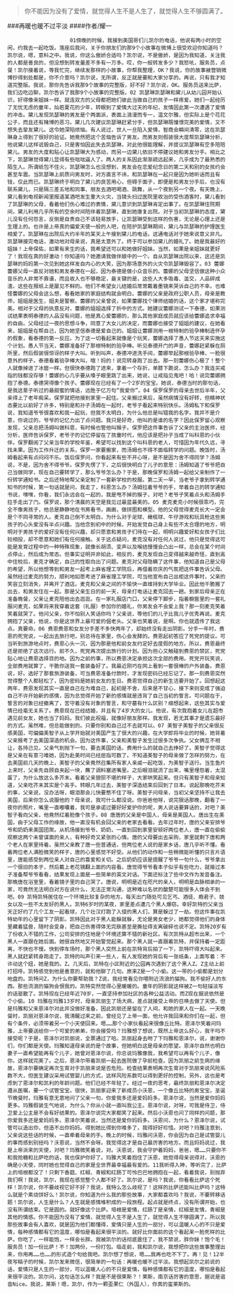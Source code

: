 > 你不能因为没有了爱情，就觉得人生不是人生了，就觉得人生不够圆满了。

###再暖也暖不过平淡
####作者/耀一

						01傍晚的时候，我接到美国哥们儿凯尔的电话，他说有两小时的空闲，约我去一起吃饭。落座后我问，关于你朋友们的那9个小故事在微博上很受欢迎你知道吗？凯尔说，嗯，意料之中。我说，你这么傲娇合适吗？凯尔说，不是傲娇，是因为我知道，关注我的人都是善良的，但没想到转发量差不多有一万多。哎，你一般转发多少？我怒吼，服务员，点餐！凯尔接着说，等我忙完，继续发那样的小故事，你帮我整理，OK？我说，你的故事被营销微博抄得到处都是，你不介意吗？凯尔说，无所谓，反正就是要和大家分享的。再说，只有我才知道完整版。我说，那你先告诉我那9个故事的完整版，好不好？凯尔说，OK。服务员送来比萨，我们边吃边聊，凯尔告诉了我那9个小故事的完整版。02 凯瑟琳凯瑟琳和黛儿从幼儿园开始认识，好得像亲姐妹一样。就连双方的父母都把她们彼此当做自己的孩子一样疼爱。她们一起经历了无忧无虑的童年，灿若夏花的少年，转眼到了爱情大过天的年纪，友情因此第一次遭遇了爱情的冲击。黛儿发现凯瑟琳的男友是个两面派，表面上浪漫而专一，温文尔雅，但实际上是个花花公子，而且还有赌博的恶习。黛儿几次建议凯瑟琳赶紧分手，但凯瑟琳既憧憬完美的爱情，又不想失去挚友黛儿。这令她深陷烦恼。有人说过，世人一旦陷入爱情，智商会瞬间清零，这在凯瑟琳身上得到了很好的验证。她竟然把这个苦恼告诉了男友。而男友则假装很大度帮凯瑟琳分析，他说黛儿这样诋毁自己，只是害怕因此失去凯瑟琳，对此他很能理解，并提议凯瑟琳有空多陪陪黛儿。男友的大度和贴心让凯瑟琳大为感动，而另一边黛儿依旧不停建议她和男友分手。相比之下，凯瑟琳觉得黛儿显得有些咄咄逼人了。两人的关系因此渐渐疏远起来，几乎成为了最熟悉的陌生人。所谓纸包不住火，凯瑟琳怎么也没想到，男友会在恋爱纪念日的第二天和别的女孩约会甚至车震。当凯瑟琳上前质问男友时，对方直言不讳，和凯瑟琳在一起只是因为她听话而且有钱，仅此而已。凯瑟琳终于明白了黛儿的良苦用心，但碍于面子，即便是和男友分手后，也没有联系黛儿，只是隔三差五地和同事、朋友去酒吧喝酒、跳舞，从一个夜到另一个夜。有天晚上，黛儿看到电视新闻里报道某酒吧发生重大火灾，当镜头扫过医院里收治的受伤酒客时，黛儿看到了凯瑟琳的父母，看着他们伤心难过的表情，黛儿意识到凯瑟琳肯定出事了。在凯瑟琳住院期间，黛儿利用几乎所有的空余时间陪伴着凯瑟琳，直到她康复出院。对于当初凯瑟琳的态度，黛儿没有任何怨言，反倒是自责自己不该轻易放手，让凯瑟琳受到这样的伤害，无论是心理上还是生理上的。也许是上帝真的偏爱天使一般的人吧，在陪护凯瑟琳期间，黛儿与凯瑟琳的护理医生相爱了。凯瑟琳在出院后大约半年的某天上午接到黛儿的电话，这通电话对于她来说意义非凡。凯瑟琳接完电话，激动地对母亲说，真是太意外了。终于可以参加黛儿的婚礼了。她是我最好的姐妹！上帝保佑，如果有来生的话，我希望还可以和她做好姐妹。当然，如果是亲姐妹就更好了！我现在真的好激动！你知道吗？她邀请我做伴娘中的一个。自从凯瑟琳出院以来，这还是凯瑟琳的妈妈第一次见到她这样发自内心的大笑，因为那场意外的火灾令凯瑟琳毁容了。03 蕾娜蕾娜父母一直反对她和男友泰德在一起，因为泰德是做小众音乐的。蕾娜的父母坚信做这种小众音乐的人非常不靠谱，而且收入也不够稳定，最关键的是，这些人大多吸毒、滥交，人品碎成渣。这些在报纸上是屡见不鲜的。他们不希望女儿结婚后常常戴着墨镜来哭诉自己的不幸。也难怪蕾娜的父母会这么想，看看她家的家庭结构就会明白。蕾娜的父亲是政府公职人员，母亲是教师，姐姐是医生，姐夫是警察。蕾娜的父亲曾说，如果蕾娜找个律师结婚的话，这个家才堪称完美。相对于父母的执意反对，蕾娜的姐姐选择了折中的方式。她建议蕾娜测试一下泰德，如果测试结果表明泰德的人品没有问题，他是真心爱蕾娜的，那么其他家庭成员就应该给蕾娜追求幸福的自由。父母经过一夜的思想斗争，同意了大女儿的决定，而蕾娜也接受了姐姐的建议，在她看来，姐姐是在帮自己，因为她坚信泰德是爱自己的。姐姐让蕾娜测用一根特制的验孕棒制造怀孕的假象，看泰德的第一反应。为了这一切看起来就像是个玩笑，蕾娜选择了愚人节这天来实施这个计划。愚人节当天，蕾娜准备好了那根特制的验孕棒。听见泰德开门的声音，蕾娜赶紧躲在厕所里，然后假装很惊讶的样子大叫。听到叫声，泰德冲进洗手间，蕾娜举起那根验孕棒，一脸很意外的样子。泰德看着验孕棒大叫，哦！妈的！说完转身跑了出去。那一刻蕾娜伤心极了！整个人就像掉进了冰窟一样。但很快泰德跑了进来，拿着一个存折，单膝下跪说，怎么办？我连买戒指的钱都没存够！蕾娜的心几乎要从嗓子眼里跳了出来，她说，让戒指见鬼吧！哈！说完蕾娜拥抱了泰德。泰德哭得像个孩子。蕾娜现在已经有了一个2岁的宝宝。她说，泰德当时的那句话，是我这辈子听过的最甜蜜的情话，远胜于亿万句“我爱你”。04 保罗保罗的母亲去世后半年，父亲得上了老年痴呆。保罗就把他接到家里一起住。父亲搬过来后，虽然病情没有好转，但精神状态要比以前好了许多，特别是和孙子汤姆在一起时，老爷子看起来特别快乐。汤姆私下和保罗说，我知道爷爷很喜欢和我一起玩，但我不太明白，为什么他总是叫错我的名字。我并不是介意，你说过的，爷爷的记忆力出了点问题。我只是好奇，他叫的是谁的名字？因此保罗留心观察发现，父亲总把汤姆叫做科恩，有时候也管他叫猴子。保罗把这件事告诉了父亲的主治医师，经分析，医师告诉保罗，老爷子的记忆停留在了孩童时代，他应该是把孙子当成了叫科恩的小伙伴。保罗翻阅了父亲当年的学校年鉴，希望可以找到这个叫科恩的老人，可惜因为年代久远，寻找未果。因为工作升迁的关系，保罗一家要搬家，而汤姆也不得不面临转学的问题。晚饭时，汤姆看起来有点闷闷不乐。饭后保罗问，你看起来有些不开心呀，是不是因为舍不得同学？汤姆说，不是，因为舍不得爷爷。保罗先愣了下，之后很快明白了儿子的意思：汤姆知道了爷爷把自己当做同学，现在自己要转学了，那么爷爷怎么办？于是，那晚保罗和汤姆一起给父亲制作了一份转学通知书。之后还特地帮父亲定制了一套新学校的校服。第二天一早，当老爷子拿到转学通知书的时候，第一句话就是问，我走了，科恩怎么办？汤姆拉着爷爷的手，举着自己的转学通知书说，嘿嘿，你看，我们永远会在一起的，我是甩不掉的猴子，对吧？老爷子笑着点头和汤姆手拉手走出了门。保罗说，那个清晨的天空是我见过最蓝最美的。05 麦克麦克小时候很乖巧，完全不像男孩子，他总是静静地在书房看书，画画，做拼图和模型。他的父母觉得麦克长大一定会是个不同寻常的人。麦克自己倒不太明白，为什么对于足球、橄榄球、牛仔游戏和玩具枪这些男孩子的心头爱没有半点兴趣。当他念到初中的时候，开始发觉自己身上有些不太合理的地方，明明对于男孩子的爱好没有任何兴趣，却只愿意和男孩子们待在一起，明明兴趣爱好和女孩子们比较相投，却不愿意和她们有任何接触。关于这点疑问，麦克没有对任何人说过，他只是觉得这可能是发育过程中的一种特殊现象，就像长胡须、变声以及喉结慢慢会凸出一样，总会在某个时间点停止，然后成为常态。但事实证明并非如此，相反的，麦克发现自己变得越来越奇怪，直到高中住校后，麦克才确定，自己的性取向出了问题。麦克对父母隐瞒了这件事，他知道自己是父母的希望，所以他想等到和男友一起考上麻省理工学院后，再借着欢庆的气氛把这件事告诉父母。虽然经过麦克的努力，顺利地如愿考进了麻省理工学院，可当他宣布自己出柜这件事时，父亲的笑容立刻消失，并离开了酒店。麦克和父亲之间的不愉快一直维持到大学毕业。因此他干脆搬了出去，和男友住在一起。那是父亲生日的前一天，母亲打电话让麦克回去一趟。到家后母亲正在准备晚餐，父亲让麦克陪他出去逛逛。在一家礼服店门口，父亲停下脚步，指着橱窗里的一套礼服问麦克，如果将来我穿着这套（礼服）参加你的婚礼，你男友会不会爱上我？那一刻麦克笑着笑着就哭了。他问父亲，你不怕别人笑话你吗？父亲说，等他们的儿子比我儿子优秀再说。麦克拥抱了父亲，他说，你是这世界上最可爱的倔老头。父亲也笑着说，是啊。你也就遗传了我这点。真要命。06 费恩费恩和女友分手差不多快两年了，却始终没有走出阴影。分手一年时，费恩的死党说，一起出去旅行吧，别总待在家里，伤心会发酵的。费恩起初答应了死党的提议。可当听到旅游地点时，费恩心头一沉，因为那是他和前女友约定好去度假的地方。所以，费恩最终还是拒绝了这次远行。前不久，死党再次提出旅行的计划。因为担心又触碰到费恩的禁区，死党贴心地让费恩选择目的地。因为之前的事，所以费恩决定承担这次全部的费用。死党开玩笑说，全部费用就算了，干脆你送我一套装备好了。我最近刚巧在网上看到一套很棒的户外装备。费恩说，好。选好了那套旅游装备，可当费恩准备付款时，才发现密码已经忘记了。那一刻费恩突然觉得整个人都轻松了，因为密码是她前女友的生日。费恩觉得自己的新生活要开始了。回想起这两年，费恩发现其实一直是自己在为难自己，起初是不舍，后来是不甘心，接下来则变成了强迫自己不许开始新的感情，因为总觉得开始了新的感情就是违背了自己当初的誓言。可问题在于，誓言的对象已经撤离了，苦守着没有对象的誓言，和守墓有什么区别？细想起来，这些其实与爱情已经毫无关系了。费恩现在已经结婚，并且有了4岁大的女儿。他说，有次我抱着女儿在超市遇见前女友，她也当了妈妈。我们彼此祝福，就像好朋友那样。我发现，若无其事才是遗忘最好的方式。虽然难，但总能做到的。只要你别和自己过不去就可以。07 美智子美智子的父亲很反感美国，可偏偏美智子从上学开始就对美国产生了很大的兴趣，在大学即将毕业的时候，她背着父亲报考了去美国深造的机会。因为这件事，父亲和美智子发生过很多次争执。父女俩互不相让，各持己见，父亲气到抛下一句，要去美国的话，费用什么的就自己去挣好了。美智子觉得这是父亲在有意刁难她，因为赴美时间已经屈指可数了。不知道美智子的母亲做了怎样的努力，在去美国前几天的晚上，美智子的父亲竟然召集所有家人亲戚一起吃饭，为美智子送行。当生鱼片上来时，父亲先自顾自夹起一块，蘸了调料塞进嘴里。之后眼泪就流了出来，嘴里埋怨着，太混蛋了，为什么放这么多芥末。看着父亲狼狈不堪的样子，大家哄笑起来。但只有美智子和母亲知道，父亲吃芥末其实是个高手。转眼几年过去，美智子深造结束后回到了日本。说起那晚吃芥末的事，父亲说，没办法呀，眼泪那会儿快要憋不住了呀。美智子问母亲，当初父亲坚持不让我去美国，后来你怎么说服他的？母亲说，我可什么都没说。你爸爸他呀，说完狠话那晚，翻看了一夜你的照片，嘴里一直嘟囔着，我可是承诺过要好好爱护你的呢，男人说话要算话的，对吧？美智子看向父亲，他竟然红着脸像个孩子。08 唐唐的父亲是中国人，母亲是美国人。唐出生在美国，由于父母工作的缘故，他一直没有机会回父亲的老家去看看。去年过年时，唐的父亲安排爷爷和奶奶来美国团聚。从机场接到爷爷、奶奶，一直到回到家里安顿好两位老人，唐一直在偷偷观察这两个未曾谋面的亲人，有种好奇又紧张的心情。唐的父母要出去采购，家里就剩下唐和两个老人在家里待着。虽然父亲教了唐一些普通话，但两位老人说的是家乡话，唐几乎听不懂。看着两位老人满脸微笑的样子，唐的心里感觉不好受。从他们的动作和一些稍微能听懂的只言片语里，唐能感受到两位亲人对自己的喜爱和关切。之后奶奶应该是提醒了爷爷一句什么，爷爷拿出一个很旧的本子，然后戴上老花镜翻上面的内容看。唐觉得爷爷看本子似乎有些吃力，就接过本子准备帮爷爷看看，结果发现上面是一些简单的英文对话。下面还标注了些中文作为发音备注。那晚唐在浴室里，看着镜子里的自己哭了。唐说，明明是近在咫尺的亲人，明明是血脉相承的一家，可竟然无法明白对方在说什么，无法正常沟通，这种难以名状的酸楚可能很多人体会不到吧。09 凯特凯特居住在一个环境比较复杂的地方。每天出门随处可见乞丐、酒徒、瘾君子、妓女以及一些不太友好的黑人。凯特6岁时的某夜，家里差点遭几个黑人爆窃。幸好凯特的父亲当天正好约了几个工友一起看球，几个壮汉打跑了入侵的黑人们，算是躲过了一劫。但这件事在凯特幼年的心里留下了阴影。凯特因此对于黑人能躲就躲，无论是男女老少，她都觉得他们的身体里藏着猛兽，随时会变身，把自己伤害得体无完肤甚至是撕扯得支离破碎也说不定。凯特20岁有了份收入不错的工作，公司安排的住地是个环境还算不错的新社区。有次凯特从超市出来，一个黑人一直跟在她后面。她很自然地又开始警觉起来。那个黑人就一直跟着凯特，并保持着一定距离，不快也不慢。快到停车场时，那个黑人突然上前在凯特背后拍了一下，凯特吓得大叫起来。黑人就赶紧转身跑走了。凯特的叫声引来一些人，有人发现她的背后有一张纸条，上面写着：不许动这个妞，她是我的。Z。几天后，凯特在小区附近的公园再次遇到了这个黑人Z。Z主动上前打招呼。凯特感觉到他是善意的，就和他聊了几句。原来Z是一个小偷。这一带的小偷都是划分地盘的。凯特问Z，为什么你要帮助我？Z说，我经常看见你喂附近流浪的猫狗。我不偷好人的东西。那些流浪的猫狗会恨我的。凯特突然觉得心里暖暖的。童年的阴影就这样被Z一句轻描淡写的话驱散了。凯特现在已经年近70岁，一直坚持参加社区的各种公益活动。而Z现在据说依然是个小偷。10 玛雅在玛雅13岁时，母亲凯丽生了场大病，差点就接受上帝的召唤去做了天使。但是玛雅和父亲恩泽尔对此并没做好准备，因此凯丽还是留在了人间，和她的家人在一起。一天晚餐时，凯丽对恩泽尔说，我清醒过来之前，曾经见了上帝一面，他允许我回来和你们在一起，但有个条件，必须带着另一个小天使回来。嗯……那个小家伙看起来很像丘比特。恩泽尔笑着问玛雅，上帝要送给你一个可爱的弟弟，你会接受吗？玛雅想了想说，既然上帝这么好心，我干吗不接受呢？于是，恩泽尔对凯丽说，全票通过了哈。凯丽起身去吻了下玛雅和恩泽尔，说，谢谢你们，你们都是天使。玛雅知道母亲说的是个故事，但她明白这是母亲的愿望。恩泽尔自然也明白妻子一直希望能再有个儿子，她曾对恩泽尔说，你总说玛雅像我，我希望可以再有个儿子，像你。这样就完美了。之后，恩泽尔带着凯丽一起去医院做了孕前检查。因为凯丽之前生病的缘故，恩泽尔要确定再次生育对于凯丽来说是否危险。检查结果表明再次生育对于凯丽来说风险系数不大，但医生建议采用试管婴儿的方式，这样风险系数可以得到更好的控制，另外，这也是考虑到了恩泽尔和凯利的年龄问题。他们已经不年轻了。经过一夜的思考，最终凯丽和恩泽尔决定遵从医嘱，要一个试管宝宝。很快，凯丽家迎来了新成员小沃恩，一个像丘比特的男宝宝。圣诞节晚餐时，玛雅有意无意地问了父亲一句，你爱我多还是爱妈妈多。恩泽尔说，当然是爱你妈妈更多。玛雅假装生气地说，为什么？你从小就一直叫我公主。恩泽尔说，对呀，可我是侍卫，侍卫爱上公主是不会有好结果的。恩泽尔说完大家都笑了起来。然后小沃恩也问了同样的问题，那你爱我多还是爱妈妈多。恩泽尔笑着说，当然还是爱你妈妈多。沃恩问，为什么？恩泽尔说，试管可以造出你，但造不出你妈妈。得到她比得到你难多了，我得好好珍惜。对吧？玛雅注意到，父亲说这些话的时候，一直牵着母亲的手。晚上的时候，玛雅问沃恩，你会因为自己是试管婴儿的事而感到别扭吗？沃恩说，当然不会呀。我觉得这才是自己最厉害的地方。而且妈妈说过，我是上帝派来的天使，对吧？玛雅微笑着说，对。沃恩说，我会守护着妈妈，爸爸，嗯……只要你不和我抢糖和比萨吃的话，我也保护你好了。玛雅大笑着抱住了沃恩，她觉得母亲说得对，沃恩的确是小天使，同时她也觉得自己的家是全世界最幸福最有爱的。11我听得入神，等听完了，比萨上的培根都没了！只剩下香菇、红椒、青椒和红肠丁可怜巴巴地拥抱在一起，看着我说，别抛弃我们啊！我说，凯尔，我现在感觉整个人都不好了。凯尔说，是吗？我说，你看看比萨这个死样！凯尔说，你不要歧视它好不好？我说，我特么怎么歧视了！这样的比萨还能叫比萨吗？这特么就是个素烧饼好么！凯尔说，你知道为什么我的那些故事，大家都喜欢吗？我说，不要转移话题！凯尔说，人生是什么？人生就是感情堆积成的一段旅程。起点就是终点，没有所谓开始，也没有所谓结束。它是圆的。就好像这个比萨。培根是爱情，红肠丁是亲情，红椒是友情，青椒是其他的情感。你不能因为没有了爱情，就觉得人生不是人生了，就觉得人生不够圆满了。所以我那些故事会有人喜欢，就是因为他们都懂得，爱情只是人生的一部分，可以温暖人心的不只是爱情，每种感情都有它的温度，哪怕是看起来很平淡的。就好比你面前的这个看起来一脸死样的比萨。你吃了，一样能饱，一样会长胖。我被凯尔的话彻底震住了，我不禁说，胖你妹！饱个毛！服务员！加一份比萨！不！加两份，一份打包。临走前，我和凯尔说，我想把你这些故事整理出来，你用再……也……的形式造个句给我吧。凯尔想了想说，嗯……我再也吃不下了。再！见！12半夜写稿子的时候，凯尔发来微信，很简单的一句话：再暖也暖不过平淡。我想起凯尔之前说的话，爱情只是人生的一部分，可以温暖人心的不只是爱情，每种感情都有它的温度，哪怕是看起来很平淡的。凯尔问，这句话怎么样？我是不是很莱斯？！莱斯，南京话厉害的意思，据说是谐音Nice。我说，莱斯！嗯，凯尔，作为一颗歪果仁（外国人），你真的蛮莱斯的。			  		